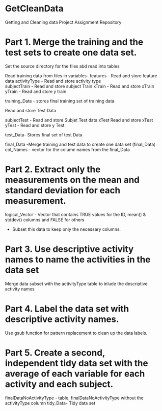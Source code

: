 # GetCleanData
Getting and Cleaning data Project Assignment Repository


# Part 1. Merge the training and the test sets to create one data set.
Set the source directory for the files abd read into tables

Read training data from files in variables- 
features    - Read and store feature data
activityType - Read and store activity type  
subjectTrain - Read and store subject Train 
xTrain      - Read and store xTrain 
yTrain      - Read and store y train 

training_Data - stores final training set of training data

Read and store Test Data

subjectTest - Read and store Subjet Test data
xTest      Read and store xTest
yTest      - Read and store y Test

test_Data- Stores final set of test Data

final_Data -Merge training and test data to create one data set (final_Data)
col_Names - vector for the column names from the final_Data


# Part 2. Extract only the measurements on the mean and standard deviation for each measurement.
logical_Vector - Vector that contains TRUE values for the ID, mean() & stddev() columns and FALSE for others 

- Subset this data to keep only the necessary columns.

# Part 3. Use descriptive activity names to name the activities in the data set
Merge data subset with the activityType table to inlude the descriptive activity names

# Part 4. Label the data set with descriptive activity names.
Use gsub function for pattern replacement to clean up the data labels.

# Part 5. Create a second, independent tidy data set with the average of each variable for each activity and each subject.
finalDataNoActivityType - table, finalDataNoActivityType without the activityType column
tidy_Data- Tidy data set